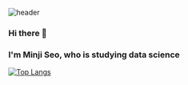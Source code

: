 ![header](https://capsule-render.vercel.app/api?type=wave&color=auto&height=300&section=header&text=Minji%20Seo&fontSize=90)

### Hi there 👋

### I'm Minji Seo, who is studying data science



[![Top Langs](https://github-readme-stats.vercel.app/api/top-langs/?username=jaaaamj0711&layout=compact)](https://github.com/anuraghazra/github-readme-stats)

